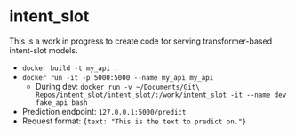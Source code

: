 # intent_slot
This is a work in progress to create code for serving transformer-based intent-slot models.

- `docker build -t my_api .`
- `docker run -it -p 5000:5000 --name my_api my_api`
    - During dev: `docker run -v ~/Documents/Git\ Repos/intent_slot/intent_slot/:/work/intent_slot -it --name dev fake_api bash`
- Prediction endpoint: `127.0.0.1:5000/predict`
- Request format: `{text: "This is the text to predict on."}`
